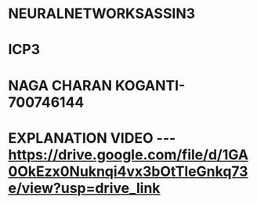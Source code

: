 # NEURALNETWORKSASSIN3
# ICP3
# NAGA CHARAN KOGANTI-700746144

# EXPLANATION VIDEO --- https://drive.google.com/file/d/1GA0OkEzx0Nuknqi4vx3bOtTleGnkq73e/view?usp=drive_link
